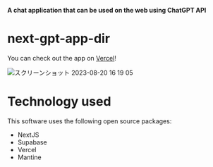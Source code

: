 **A chat application that can be used on the web using ChatGPT API**

# next-gpt-app-dir

You can check out the app on [Vercel](next-lesson-nu.vercel.app)!

![スクリーンショット 2023-08-20 16 19 05](https://github.com/yoppytaro/next-gpt-app-dir/assets/58821058/28707679-e9de-4e12-b7be-e3458ea2e789)

# Technology used

This software uses the following open source packages:
- NextJS
- Supabase
- Vercel
- Mantine
